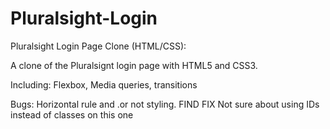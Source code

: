 # Pluralsight-Login
 Pluralsight Login Page Clone (HTML/CSS):

 A clone of the Pluralsignt login page with HTML5 and CSS3.

 Including: Flexbox, Media queries, transitions

Bugs:
Horizontal rule and .or not styling. FIND FIX
Not sure about using IDs instead of classes on this one
